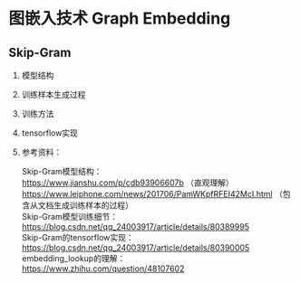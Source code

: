 # 图嵌入技术 Graph Embedding

## Skip-Gram
1. 模型结构

2. 训练样本生成过程

3. 训练方法

4. tensorflow实现

5. 参考资料：  

    Skip-Gram模型结构：  
      https://www.jianshu.com/p/cdb93906607b （直观理解）  
      https://www.leiphone.com/news/201706/PamWKpfRFEI42McI.html （包含从文档生成训练样本的过程）  
    Skip-Gram模型训练细节：  
      https://blog.csdn.net/qq_24003917/article/details/80389995  
    Skip-Gram的tensorflow实现：  
      https://blog.csdn.net/qq_24003917/article/details/80390005  
    embedding_lookup的理解：  
        https://www.zhihu.com/question/48107602  
      

